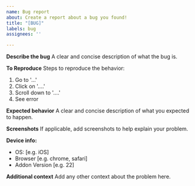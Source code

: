 ```yaml
---
name: Bug report
about: Create a report about a bug you found!
title: "[BUG]"
labels: bug
assignees: ''

---
```


**Describe the bug**
A clear and concise description of what the bug is.

**To Reproduce**
Steps to reproduce the behavior:
1. Go to '...'
2. Click on '....'
3. Scroll down to '....'
4. See error

**Expected behavior**
A clear and concise description of what you expected to happen.

**Screenshots**
If applicable, add screenshots to help explain your problem.

**Device info:**
 - OS: [e.g. iOS]
 - Browser [e.g. chrome, safari]
 - Addon Version [e.g. 22]


**Additional context**
Add any other context about the problem here.
